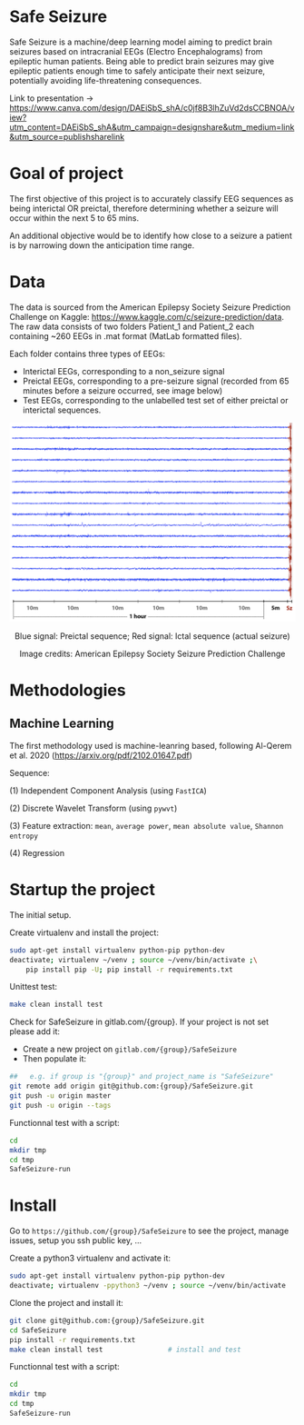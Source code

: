# Safe Seizure

Safe Seizure is a machine/deep learning model aiming to predict brain seizures based on intracranial EEGs (Electro Encephalograms) from epileptic human patients.
Being able to predict brain seizures may give epileptic patients enough time to safely anticipate their next seizure, potentially avoiding life-threatening consequences.

Link to presentation -> https://www.canva.com/design/DAEiSbS_shA/c0jf8B3lhZuVd2dsCCBNOA/view?utm_content=DAEiSbS_shA&utm_campaign=designshare&utm_medium=link&utm_source=publishsharelink


# Goal of project

The first objective of this project is to accurately classify EEG sequences as being interictal OR preictal, therefore determining whether a seizure will occur within the next 5 to 65 mins.

An additional objective would be to identify how close to a seizure a patient is by narrowing down the anticipation time range.

# Data

The data is sourced from the American Epilepsy Society Seizure Prediction Challenge on Kaggle: https://www.kaggle.com/c/seizure-prediction/data.
The raw data consists of two folders Patient_1 and Patient_2 each containing ~260 EEGs in .mat format (MatLab formatted files).

Each folder contains three types of EEGs:
* Interictal EEGs, corresponding to a non_seizure signal
* Preictal EEGs, corresponding to a pre-seizure signal (recorded from 65 minutes before a seizure occurred, see image below)
* Test EEGs, corresponding to the unlabelled test set of either preictal or interictal sequences.

<p align="center">
<img src="images/kaggle_data.png" width="600" height="350"/>
<p/>

<p align="center">Blue signal: Preictal sequence; Red signal: Ictal sequence (actual seizure)</p>
<p align="center">Image credits: American Epilepsy Society Seizure Prediction Challenge</p>

# Methodologies

## Machine Learning

The first methodology used is machine-leanring based, following Al-Qerem et al. 2020 (https://arxiv.org/pdf/2102.01647.pdf)

Sequence:

(1) Independent Component Analysis (using `FastICA`)

(2) Discrete Wavelet Transform (using `pywvt`)

(3) Feature extraction: `mean`, `average power`, `mean absolute value`, `Shannon entropy`

(4) Regression

# Startup the project

The initial setup.

Create virtualenv and install the project:
```bash
sudo apt-get install virtualenv python-pip python-dev
deactivate; virtualenv ~/venv ; source ~/venv/bin/activate ;\
    pip install pip -U; pip install -r requirements.txt
```

Unittest test:
```bash
make clean install test
```

Check for SafeSeizure in gitlab.com/{group}.
If your project is not set please add it:

- Create a new project on `gitlab.com/{group}/SafeSeizure`
- Then populate it:

```bash
##   e.g. if group is "{group}" and project_name is "SafeSeizure"
git remote add origin git@github.com:{group}/SafeSeizure.git
git push -u origin master
git push -u origin --tags
```

Functionnal test with a script:

```bash
cd
mkdir tmp
cd tmp
SafeSeizure-run
```

# Install

Go to `https://github.com/{group}/SafeSeizure` to see the project, manage issues,
setup you ssh public key, ...

Create a python3 virtualenv and activate it:

```bash
sudo apt-get install virtualenv python-pip python-dev
deactivate; virtualenv -ppython3 ~/venv ; source ~/venv/bin/activate
```

Clone the project and install it:

```bash
git clone git@github.com:{group}/SafeSeizure.git
cd SafeSeizure
pip install -r requirements.txt
make clean install test                # install and test
```
Functionnal test with a script:

```bash
cd
mkdir tmp
cd tmp
SafeSeizure-run
```
